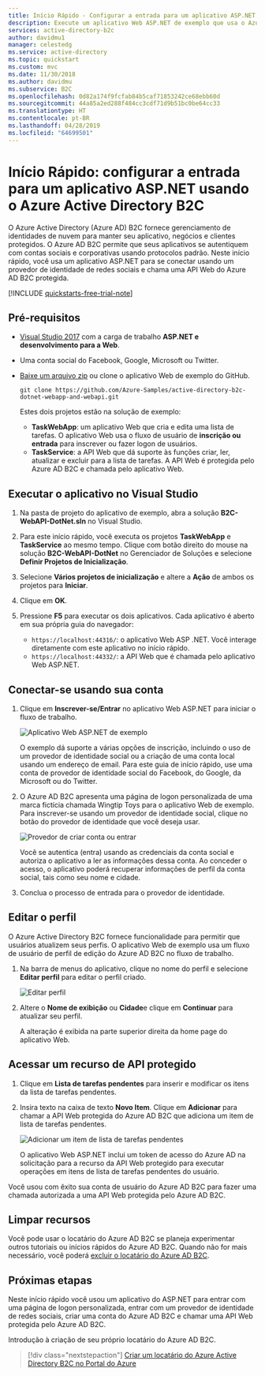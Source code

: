 ```yaml
---
title: Início Rápido - Configurar a entrada para um aplicativo ASP.NET usando o Azure Active Directory B2C | Microsoft Docs
description: Execute um aplicativo Web ASP.NET de exemplo que usa o Azure Active Directory B2C para fornecer a entrada na conta.
services: active-directory-b2c
author: davidmu1
manager: celestedg
ms.service: active-directory
ms.topic: quickstart
ms.custom: mvc
ms.date: 11/30/2018
ms.author: davidmu
ms.subservice: B2C
ms.openlocfilehash: 0d82a174f9fcfab84b5caf71853242ce68ebb60d
ms.sourcegitcommit: 44a85a2ed288f484cc3cdf71d9b51bc0be64cc33
ms.translationtype: HT
ms.contentlocale: pt-BR
ms.lasthandoff: 04/28/2019
ms.locfileid: "64699501"
---
```

# <a name="quickstart-set-up-sign-in-for-an-aspnet-application-using-azure-active-directory-b2c"></a>Início Rápido: configurar a entrada para um aplicativo ASP.NET usando o Azure Active Directory B2C

O Azure Active Directory (Azure AD) B2C fornece gerenciamento de identidades de nuvem para manter seu aplicativo, negócios e clientes protegidos. O Azure AD B2C permite que seus aplicativos se autentiquem com contas sociais e corporativas usando protocolos padrão. Neste início rápido, você usa um aplicativo ASP.NET para se conectar usando um provedor de identidade de redes sociais e chama uma API Web do Azure AD B2C protegida.

[!INCLUDE [quickstarts-free-trial-note](../../includes/quickstarts-free-trial-note.md)]

## <a name="prerequisites"></a>Pré-requisitos

- [Visual Studio 2017](https://www.visualstudio.com/downloads/) com a carga de trabalho **ASP.NET e desenvolvimento para a Web**. 
- Uma conta social do Facebook, Google, Microsoft ou Twitter.
- [Baixe um arquivo zip](https://github.com/Azure-Samples/active-directory-b2c-dotnet-webapp-and-webapi/archive/master.zip) ou clone o aplicativo Web de exemplo do GitHub.

    ```
    git clone https://github.com/Azure-Samples/active-directory-b2c-dotnet-webapp-and-webapi.git
    ```

    Estes dois projetos estão na solução de exemplo:

    - **TaskWebApp**: um aplicativo Web que cria e edita uma lista de tarefas. O aplicativo Web usa o fluxo de usuário de **inscrição ou entrada** para inscrever ou fazer logon de usuários.
    - **TaskService**: a API Web que dá suporte às funções criar, ler, atualizar e excluir para a lista de tarefas. A API Web é protegida pelo Azure AD B2C e chamada pelo aplicativo Web.

## <a name="run-the-application-in-visual-studio"></a>Executar o aplicativo no Visual Studio

1. Na pasta de projeto do aplicativo de exemplo, abra a solução **B2C-WebAPI-DotNet.sln** no Visual Studio.
2. Para este início rápido, você executa os projetos **TaskWebApp** e **TaskService** ao mesmo tempo. Clique com botão direito do mouse na solução **B2C-WebAPI-DotNet** no Gerenciador de Soluções e selecione **Definir Projetos de Inicialização**. 
3. Selecione **Vários projetos de inicialização** e altere a **Ação** de ambos os projetos para **Iniciar**. 
4. Clique em **OK**.
5. Pressione **F5** para executar os dois aplicativos. Cada aplicativo é aberto em sua própria guia do navegador:

    - `https://localhost:44316/`: o aplicativo Web ASP .NET. Você interage diretamente com este aplicativo no início rápido.
    - `https://localhost:44332/`: a API Web que é chamada pelo aplicativo Web ASP.NET.

## <a name="sign-in-using-your-account"></a>Conectar-se usando sua conta

1. Clique em **Inscrever-se/Entrar** no aplicativo Web ASP.NET para iniciar o fluxo de trabalho.

    ![Aplicativo Web ASP.NET de exemplo](media/active-directory-b2c-quickstarts-web-app/web-app-sign-in.png)

    O exemplo dá suporte a várias opções de inscrição, incluindo o uso de um provedor de identidade social ou a criação de uma conta local usando um endereço de email. Para este guia de início rápido, use uma conta de provedor de identidade social do Facebook, do Google, da Microsoft ou do Twitter.

2. O Azure AD B2C apresenta uma página de logon personalizada de uma marca fictícia chamada Wingtip Toys para o aplicativo Web de exemplo. Para inscrever-se usando um provedor de identidade social, clique no botão do provedor de identidade que você deseja usar.

    ![Provedor de criar conta ou entrar](media/active-directory-b2c-quickstarts-web-app/sign-in-or-sign-up-web.png)

    Você se autentica (entra) usando as credenciais da conta social e autoriza o aplicativo a ler as informações dessa conta. Ao conceder o acesso, o aplicativo poderá recuperar informações de perfil da conta social, tais como seu nome e cidade. 

3. Conclua o processo de entrada para o provedor de identidade.

## <a name="edit-your-profile"></a>Editar o perfil

O Azure Active Directory B2C fornece funcionalidade para permitir que usuários atualizem seus perfis. O aplicativo Web de exemplo usa um fluxo de usuário de perfil de edição do Azure AD B2C no fluxo de trabalho. 

1. Na barra de menus do aplicativo, clique no nome do perfil e selecione **Editar perfil** para editar o perfil criado.

    ![Editar perfil](media/active-directory-b2c-quickstarts-web-app/edit-profile-web.png)

2. Altere o **Nome de exibição** ou **Cidade**e clique em **Continuar** para atualizar seu perfil. 

    A alteração é exibida na parte superior direita da home page do aplicativo Web.

## <a name="access-a-protected-api-resource"></a>Acessar um recurso de API protegido

1. Clique em **Lista de tarefas pendentes** para inserir e modificar os itens da lista de tarefas pendentes. 

2. Insira texto na caixa de texto **Novo Item**. Clique em **Adicionar** para chamar a API Web protegida do Azure AD B2C que adiciona um item de lista de tarefas pendentes.

    ![Adicionar um item de lista de tarefas pendentes](media/active-directory-b2c-quickstarts-web-app/add-todo-item-web.png)

    O aplicativo Web ASP.NET inclui um token de acesso do Azure AD na solicitação para a recurso da API Web protegido para executar operações em itens de lista de tarefas pendentes do usuário.

Você usou com êxito sua conta de usuário do Azure AD B2C para fazer uma chamada autorizada a uma API Web protegida pelo Azure AD B2C.

## <a name="clean-up-resources"></a>Limpar recursos

Você pode usar o locatário do Azure AD B2C se planeja experimentar outros tutoriais ou inícios rápidos do Azure AD B2C. Quando não for mais necessário, você poderá [excluir o locatário do Azure AD B2C](active-directory-b2c-faqs.md#how-do-i-delete-my-azure-ad-b2c-tenant).

## <a name="next-steps"></a>Próximas etapas

Neste início rápido você usou um aplicativo do ASP.NET para entrar com uma página de logon personalizada, entrar com um provedor de identidade de redes sociais, criar uma conta do Azure AD B2C e chamar uma API Web protegida pelo Azure AD B2C. 

Introdução à criação de seu próprio locatário do Azure AD B2C.

> [!div class="nextstepaction"]
> [Criar um locatário do Azure Active Directory B2C no Portal do Azure](tutorial-create-tenant.md)
